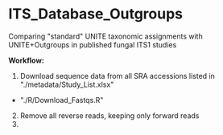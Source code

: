 # ITS_Database_Outgroups
Comparing "standard" UNITE taxonomic assignments with UNITE+Outgroups in published fungal ITS1 studies


**Workflow:**
1. Download sequence data from all SRA accessions listed in "./metadata/Study_List.xlsx"
+ "./R/Download_Fastqs.R"
2. Remove all reverse reads, keeping only forward reads
3. 
